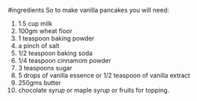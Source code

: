 #ingredients
So to make vanilla pancakes you will need:
1. 1.5 cup milk
2. 100gm wheat floor
3. 1 teaspoon baking powder
4. a pinch of salt
5. 1/2 teaspoon baking soda
6. 1/4 teaspoon cinnamom powder
7. 3 teaspoons sugar
8. 5 drops of vanilla essence or 1/2 teaspoon of vanilla extract
9. 250gms butter
10. chocolate syrup or maple syrup or fruits for topping.